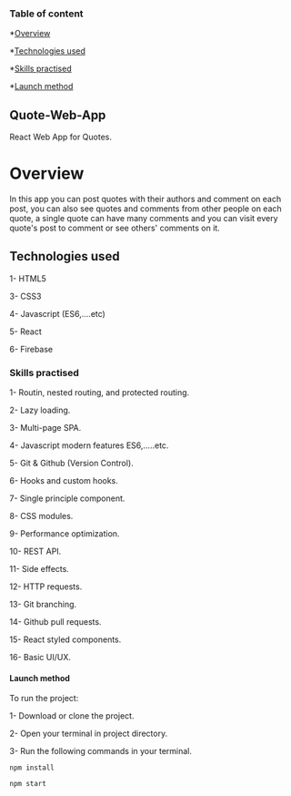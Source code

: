 ### Table of content

*[Overview](#overview)

*[Technologies used](#technologies-used) 

*[Skills practised](#skills-practised)

*[Launch method](#launch-method)

## Quote-Web-App

React Web App for Quotes.

# Overview

In this app you can post quotes with their authors and comment on each post, you can also see quotes and comments from other people on each quote, a single quote can have many comments and you can visit every quote's post to comment or see others' comments on it.

## Technologies used

1- HTML5

3- CSS3

4- Javascript (ES6,....etc)

5- React

6- Firebase

### Skills practised

1- Routin, nested routing, and protected routing.

2- Lazy loading.

3- Multi-page SPA.

4- Javascript modern features ES6,.....etc.

5- Git & Github (Version Control).

6- Hooks and custom hooks.

7- Single principle component.

8- CSS modules.

9- Performance optimization.

10- REST API.

11- Side effects.

12- HTTP requests.

13- Git branching.

14- Github pull requests.

15- React styled components.

16- Basic UI/UX.

#### Launch method

To run the project:

1- Download or clone the project.

2- Open your terminal in project directory.

3- Run the following commands in your terminal.

```
npm install

npm start
```
